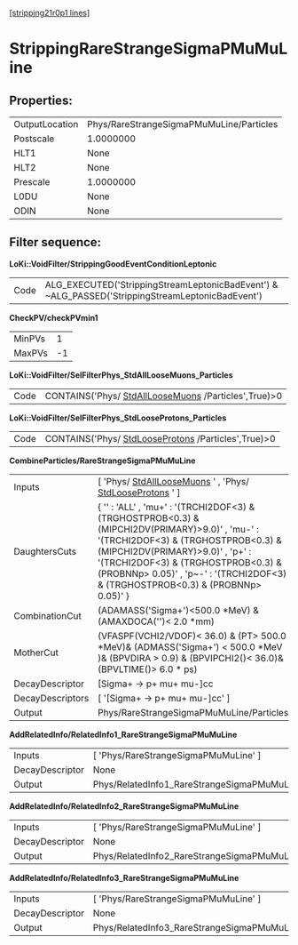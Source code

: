 [[stripping21r0p1 lines]](./stripping21r0p1-leptonic)

# StrippingRareStrangeSigmaPMuMuLine

## Properties:

|                |                                          |
|----------------|------------------------------------------|
| OutputLocation | Phys/RareStrangeSigmaPMuMuLine/Particles |
| Postscale      | 1.0000000                                |
| HLT1           | None                                     |
| HLT2           | None                                     |
| Prescale       | 1.0000000                                |
| L0DU           | None                                     |
| ODIN           | None                                     |

## Filter sequence:

**LoKi::VoidFilter/StrippingGoodEventConditionLeptonic**

|      |                                                                                                   |
|------|---------------------------------------------------------------------------------------------------|
| Code | ALG_EXECUTED('StrippingStreamLeptonicBadEvent') & \~ALG_PASSED('StrippingStreamLeptonicBadEvent') |

**CheckPV/checkPVmin1**

|        |     |
|--------|-----|
| MinPVs | 1   |
| MaxPVs | -1  |

**LoKi::VoidFilter/SelFilterPhys_StdAllLooseMuons_Particles**

|      |                                                                                             |
|------|---------------------------------------------------------------------------------------------|
| Code | CONTAINS('Phys/ [StdAllLooseMuons](./stripping21r0p1-stdallloosemuons) /Particles',True)\>0 |

**LoKi::VoidFilter/SelFilterPhys_StdLooseProtons_Particles**

|      |                                                                                           |
|------|-------------------------------------------------------------------------------------------|
| Code | CONTAINS('Phys/ [StdLooseProtons](./stripping21r0p1-stdlooseprotons) /Particles',True)\>0 |

**CombineParticles/RareStrangeSigmaPMuMuLine**

|                  |                                                                                                                                                                                                                                                                                                              |
|------------------|--------------------------------------------------------------------------------------------------------------------------------------------------------------------------------------------------------------------------------------------------------------------------------------------------------------|
| Inputs           | [ 'Phys/ [StdAllLooseMuons](./stripping21r0p1-stdallloosemuons) ' , 'Phys/ [StdLooseProtons](./stripping21r0p1-stdlooseprotons) ' ]                                                                                                                                                                        |
| DaughtersCuts    | { '' : 'ALL' , 'mu+' : '(TRCHI2DOF\<3) & (TRGHOSTPROB\<0.3) & (MIPCHI2DV(PRIMARY)\>9.0)' , 'mu-' : '(TRCHI2DOF\<3) & (TRGHOSTPROB\<0.3) & (MIPCHI2DV(PRIMARY)\>9.0)' , 'p+' : '(TRCHI2DOF\<3) & (TRGHOSTPROB\<0.3) & (PROBNNp\> 0.05)' , 'p\~-' : '(TRCHI2DOF\<3) & (TRGHOSTPROB\<0.3) & (PROBNNp\> 0.05)' } |
| CombinationCut   | (ADAMASS('Sigma+')\<500.0 \*MeV) & (AMAXDOCA('')\< 2.0 \*mm)                                                                                                                                                                                                                                                 |
| MotherCut        | (VFASPF(VCHI2/VDOF)\< 36.0) & (PT\> 500.0 \*MeV)& (ADMASS('Sigma+') \< 500.0 \*MeV )& (BPVDIRA \> 0.9) & (BPVIPCHI2()\< 36.0)& (BPVLTIME()\> 6.0 \* ps)                                                                                                                                                      |
| DecayDescriptor  | [Sigma+ -\> p+ mu+ mu-]cc                                                                                                                                                                                                                                                                                  |
| DecayDescriptors | [ '[Sigma+ -\> p+ mu+ mu-]cc' ]                                                                                                                                                                                                                                                                          |
| Output           | Phys/RareStrangeSigmaPMuMuLine/Particles                                                                                                                                                                                                                                                                     |

**AddRelatedInfo/RelatedInfo1_RareStrangeSigmaPMuMuLine**

|                 |                                                       |
|-----------------|-------------------------------------------------------|
| Inputs          | [ 'Phys/RareStrangeSigmaPMuMuLine' ]                |
| DecayDescriptor | None                                                  |
| Output          | Phys/RelatedInfo1_RareStrangeSigmaPMuMuLine/Particles |

**AddRelatedInfo/RelatedInfo2_RareStrangeSigmaPMuMuLine**

|                 |                                                       |
|-----------------|-------------------------------------------------------|
| Inputs          | [ 'Phys/RareStrangeSigmaPMuMuLine' ]                |
| DecayDescriptor | None                                                  |
| Output          | Phys/RelatedInfo2_RareStrangeSigmaPMuMuLine/Particles |

**AddRelatedInfo/RelatedInfo3_RareStrangeSigmaPMuMuLine**

|                 |                                                       |
|-----------------|-------------------------------------------------------|
| Inputs          | [ 'Phys/RareStrangeSigmaPMuMuLine' ]                |
| DecayDescriptor | None                                                  |
| Output          | Phys/RelatedInfo3_RareStrangeSigmaPMuMuLine/Particles |
